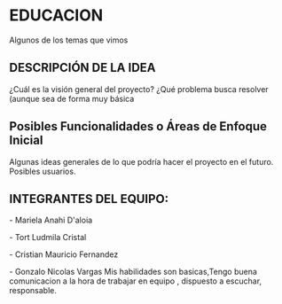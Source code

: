 # EDUCACION
</p>
Algunos de los temas que vimos 
</p>
<h2>DESCRIPCIÓN DE LA IDEA</h2>
¿Cuál es la visión general del proyecto? ¿Qué problema busca resolver (aunque sea de forma muy básica
<h2>Posibles Funcionalidades o Áreas de Enfoque Inicial</h2>
Algunas ideas generales de lo que podría hacer el proyecto en el futuro. Posibles usuarios.
<h2>INTEGRANTES DEL EQUIPO:</h2>
</p>
- Mariela Anahi D'aloia
</p>
- Tort Ludmila Cristal
</p>
- Cristian Mauricio Fernandez
</p>
- Gonzalo Nicolas Vargas
Mis habilidades son basicas,Tengo buena comunicacion a la hora de trabajar en equipo , dispuesto a escuchar, responsable.
</p>
